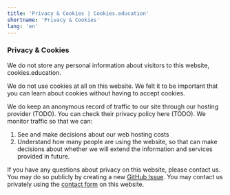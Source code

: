 ```yaml
---
title: 'Privacy & Cookies | Cookies.education'
shortname: 'Privacy & Cookies'
lang: 'en'
---
```


### Privacy & Cookies

We do not store any personal information about visitors to this website, cookies.education.

We do not use cookies at all on this website. We felt it to be important that you can learn about cookies without having to accept cookies.

We do keep an anonymous record of traffic to our site through our hosting provider (TODO). You can check their privacy policy here (TODO). We monitor traffic  so that we can:
 
 1. See and make decisions about our web hosting costs
 2. Understand how many people are using the website, so that can make decisions about whether we will extend the information and services provided in future.
 
 If you have any questions about privacy on this website, please contact us. You may do so publicly by creating a new [GitHub Issue](https://github.com/Polarisation/cookies.education/issues). You may contact us privately using the [contact form](./contact) on this website.
